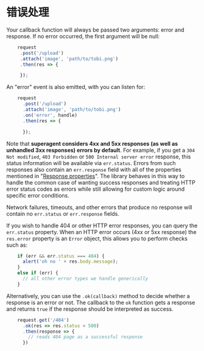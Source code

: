 # 错误处理

Your callback function will always be passed two arguments: error and response. If no error occurred, the first argument will be null:

```js
    request
     .post('/upload')
     .attach('image', 'path/to/tobi.png')
     .then(res => {

     });
```

An "error" event is also emitted, with you can listen for:

```js
    request
      .post('/upload')
      .attach('image', 'path/to/tobi.png')
      .on('error', handle)
      .then(res => {

      });
```

Note that **superagent considers 4xx and 5xx responses (as well as unhandled 3xx responses) errors by default**. For example, if you get a `304 Not modified`, `403 Forbidden` or `500 Internal server error` response, this status information will be available via `err.status`. Errors from such responses also contain an `err.response` field with all of the properties mentioned in "[Response properties](#response-properties)". The library behaves in this way to handle the common case of wanting success responses and treating HTTP error status codes as errors while still allowing for custom logic around specific error conditions.

Network failures, timeouts, and other errors that produce no response will contain no `err.status` or `err.response` fields.

If you wish to handle 404 or other HTTP error responses, you can query the `err.status` property. When an HTTP error occurs (4xx or 5xx response) the `res.error` property is an `Error` object, this allows you to perform checks such as:

```js
    if (err && err.status === 404) {
      alert('oh no ' + res.body.message);
    }
    else if (err) {
      // all other error types we handle generically
    }
```

Alternatively, you can use the `.ok(callback)` method to decide whether a response is an error or not. The callback to the `ok` function gets a response and returns `true` if the response should be interpreted as success.

```js
    request.get('/404')
      .ok(res => res.status < 500)
      .then(response => {
        // reads 404 page as a successful response
      })
```
